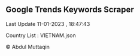 

## Google Trends Keywords Scraper 
 
Last Update 11-01-2023 , 18:47:43

Country List :
VIETNAM.json



© Abdul Muttaqin 
